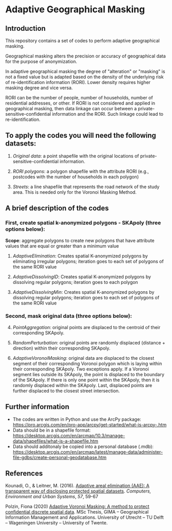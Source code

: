 # Adaptive Geographical Masking

## Introduction

This repository contains a set of codes to perform adaptive geographical masking.

Geographical masking alters the precision or accuracy of geographical data for the purpose of anonymization.

In adaptive geographical masking the degree of &quot;alteration&quot; or &quot;masking&quot; is not a fixed value but is adapted based on the density of the underlying risk of re-identification information (RORI). Lower density requires higher masking degree and vice versa.

RORI can be the number of people, number of households, number of residential addresses, or other. If RORI is not considered and applied in geographical masking, then data linkage can occur between a private-sensitive-confidential information and the RORI. Such linkage could lead to re-identification.

## To apply the codes you will need the following datasets:
1. _Original data_: a point shapefile with the original locations of private-sensitive-confidential information.

2. _RORI polygons_: a polygon shapefile with the attribute RORI (e.g., postcodes with the number of households in each polygon)

3. _Streets_: a line shapefile that represents the road network of the study area. This is needed only for the Voronoi Masking Method.


## A brief description of the codes

### First, create spatial k-anonymized polygons - SKApoly (three options below):
**Scope**: aggregate polygons to create new polygons that have attribute values that are equal or greater than a minimum value

1. _AdaptiveElimination_: Creates spatial K-anonymized polygons by eliminating irregular polygons; iteration goes to each set of polygons of the same RORI value

2. _AdaptiveDissolvingID_: Creates spatial K-anonymized polygons by dissolving regular polygons; iteration goes to each polygon

3. _AdaptiveDissolvingMin_: Creates spatial K-anonymized polygons by dissolving regular polygons; iteration goes to each set of polygons of the same RORI value

### Second, mask original data (three options below):
4. _PointAggregation_: original points are displaced to the centroid of their corresponding SKApoly.

5. _RandomPerturbation_: original points are randomly displaced (distance + direction) within their corresponding SKApoly.

6. _AdaptiveVoronoiMasking_: original data are displaced to the closest segment of their corresponding Voronoi polygon which is laying within their corresponding SKApoly. Two exceptions apply. If a Voronoi segment lies outside its SKApoly, the point is displaced to the boundary of the SKApoly. If there is only one point within the SKApoly, then it is randomly displaced within the SKApoly. Last, displaced points are further displaced to the closest street intersection.

## Further information
- The codes are written in Python and use the ArcPy package: https://pro.arcgis.com/en/pro-app/arcpy/get-started/what-is-arcpy-.htm
- Data should be in a shapefile format: https://desktop.arcgis.com/en/arcmap/10.3/manage-data/shapefiles/what-is-a-shapefile.htm 
- Data should additonaly be copied into a personal database (.mdb): https://desktop.arcgis.com/en/arcmap/latest/manage-data/administer-file-gdbs/create-personal-geodatabase.htm


## References

Kounadi, O., &amp; Leitner, M. (2016). [Adaptive areal elimination (AAE): A transparent way of disclosing protected spatial datasets](https://www.sciencedirect.com/science/article/pii/S0198971516300047). _Computers, Environment and Urban Systems_, _57_, 59-67

Polzin, Fiona (2020) [Adaptive Voronoi Masking: A method to protect confidential discrete spatial data](https://studenttheses.library.uu.nl/search.php?m=course&amp;course=Geographical%20Information%20Management%20and%20Applications%20%28GIMA%29&amp;language=nl). MSc Thesis, GIMA – Geographical Information Management and Applications. University of Utrecht – TU Delft – Wageningen University – University of Twente.
